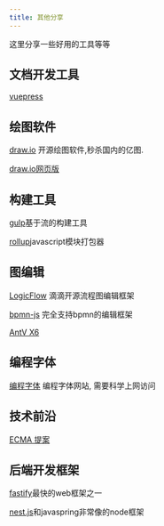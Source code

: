 ```yaml
---
title: 其他分享
---
```


这里分享一些好用的工具等等

## 文档开发工具
[vuepress](https://v2.vuepress.vuejs.org/zh/)

## 绘图软件
[draw.io](https://github.com/jgraph/drawio-desktop/releases) 开源绘图软件,秒杀国内的亿图.

[draw.io网页版](https://app.diagrams.net)

## 构建工具

[gulp](https://www.gulpjs.com.cn/)基于流的构建工具

[rollup](https://rollupjs.org/guide/zh/)javascript模块打包器

## 图编辑
[LogicFlow](http://logic-flow.org/) 滴滴开源流程图编辑框架

[bpmn-js](https://bpmn.io/toolkit/bpmn-js/) 完全支持bpmn的编辑框架

[AntV X6](https://x6.antv.vision/zh)

## 编程字体

[编程字体](https://www.programmingfonts.org/) 编程字体网站, 需要科学上网访问

## 技术前沿
[ECMA 提案](https://www.proposals.es/)

## 后端开发框架
[fastify](https://www.fastify.cn/)最快的web框架之一

[nest.js](https://docs.nestjs.cn/)和javaspring非常像的node框架